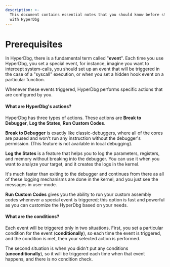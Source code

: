 ```yaml
---
description: >-
  This document contains essential notes that you should know before starting
  with HyperDbg
---
```


# Prerequisites

  
In HyperDbg, there is a fundamental term called "**event**". Each time you use HyperDbg, you set a special event, for instance, imagine you want to intercept system-calls, you should set up an event that will be triggered in the case of a "syscall" execution, or when you set a hidden hook event on a particular function.

Whenever these events triggered, HyperDbg performs specific actions that are configured by you.

#### What are HyperDbg's actions?

HyperDbg has three types of actions. These actions are **Break to Debugger**, **Log the States**, **Run Custom Codes**.

**Break to Debugger** is exactly like classic-debuggers, where all of the cores are paused and won't run any instruction without the debugger's permission. \(This feature is not available in local debugging\).

**Log the States** is a feature that helps you to log the parameters, registers, and memory without breaking into the debugger. You can use it when you want to analyze your target, and it creates the logs in the kernel.

It's much faster than exiting to the debugger and continues from there as all of these logging mechanisms are done in the kernel, and you just see the messages in user-mode.

**Run Custom Codes** gives you the ability to run your custom assembly codes whenever a special event is triggered; this option is fast and powerful as you can customize the HyperDbg based on your needs.

#### What are the conditions?

Each event will be triggered only in two situations. First, you set a particular condition for the event \(**conditionally**\), so each time the event is triggered, and the condition is met, then your selected action is performed.

The second situation is when you didn't put any conditions \(**unconditionally**\), so it will be triggered each time when that event happens, and there is no condition check.

